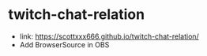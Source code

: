 # twitch-chat-relation
- link: https://scottxxx666.github.io/twitch-chat-relation/
- Add BrowserSource in OBS
